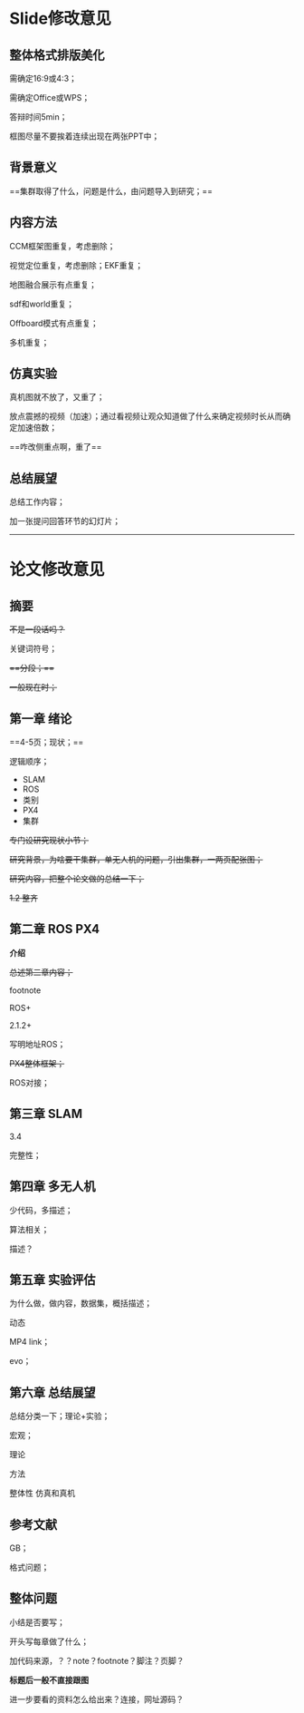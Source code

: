 # Slide修改意见

## 整体格式排版美化

需确定16:9或4:3；

需确定Office或WPS；

答辩时间5min；

框图尽量不要挨着连续出现在两张PPT中；

## 背景意义

==集群取得了什么，问题是什么，由问题导入到研究；==

## 内容方法

CCM框架图重复，考虑删除；

视觉定位重复，考虑删除；EKF重复；

地图融合展示有点重复；

sdf和world重复；

Offboard模式有点重复；

多机重复；

## 仿真实验

真机图就不放了，又重了；

放点震撼的视频（加速）；通过看视频让观众知道做了什么来确定视频时长从而确定加速倍数；

==咋改侧重点啊，重了==

## 总结展望

总结工作内容；

加一张提问回答环节的幻灯片；



---

# 论文修改意见

## 摘要

~~不是一段话吗？~~

关键词符号；

~~==分段；==~~

~~一般现在时；~~

## 第一章 绪论

==4-5页；现状；==

逻辑顺序；

* SLAM
* ROS
* 类别
* PX4
* 集群

~~专门设研究现状小节；~~

~~研究背景，为啥要干集群，单无人机的问题，引出集群，一两页配张图；~~

~~研究内容，把整个论文做的总结一下；~~

~~1.2 整齐~~

## 第二章 ROS PX4

**介绍**

~~总述第二章内容；~~

footnote

ROS+

2.1.2+

写明地址ROS；

~~PX4整体框架；~~

ROS对接；

## 第三章 SLAM

3.4

完整性；

## 第四章 多无人机

少代码，多描述；

算法相关；

描述？

## 第五章 实验评估

为什么做，做内容，数据集，概括描述；

动态

MP4 link；

evo；

## 第六章 总结展望

总结分类一下；理论+实验；

宏观；

理论

方法

整体性 仿真和真机

## 参考文献

GB；

格式问题；

## 整体问题

小结是否要写；

开头写每章做了什么；

加代码来源，？？note？footnote？脚注？页脚？

**标题后一般不直接跟图**

进一步要看的资料怎么给出来？连接，网址源码？